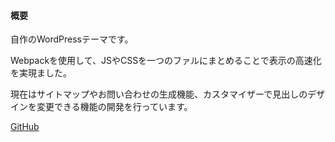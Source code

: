 #### 概要
自作のWordPressテーマです。

Webpackを使用して、JSやCSSを一つのファルにまとめることで表示の高速化を実現ました。

現在はサイトマップやお問い合わせの生成機能、カスタマイザーで見出しのデザインを変更できる機能の開発を行っています。

[GitHub](https://github.com/Yota-K/penguin-media)
